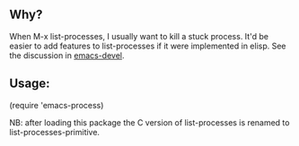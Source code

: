 Why?
----------

When M-x list-processes, I usually want to kill a stuck process. It'd
be easier to add features to list-processes if it were implemented in
elisp. See the discussion in
[emacs-devel](http://thread.gmane.org/gmane.emacs.devel/133200).

Usage:
----------

(require 'emacs-process)

NB: after loading this package the C version of list-processes is
renamed to list-processes-primitive.

